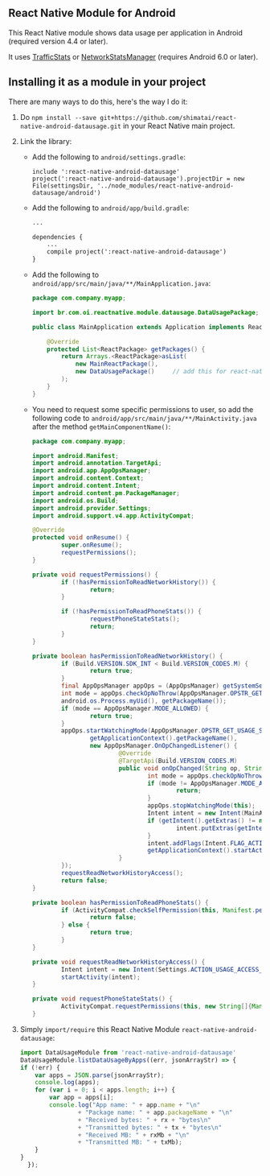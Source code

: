 ## React Native Module for Android 
This React Native module shows data usage per application in Android (required version 4.4 or later).

It uses [TrafficStats](https://developer.android.com/reference/android/net/TrafficStats.html) or [NetworkStatsManager](https://developer.android.com/reference/android/app/usage/NetworkStatsManager.html) (requires Android 6.0 or later).

## Installing it as a module in your project
There are many ways to do this, here's the way I do it:

1. Do `npm install --save git+https://github.com/shimatai/react-native-android-datausage.git` in your React Native main project.

2. Link the library:
    * Add the following to `android/settings.gradle`:
        ```
        include ':react-native-android-datausage'
        project(':react-native-android-datausage').projectDir = new File(settingsDir, '../node_modules/react-native-android-datausage/android')
        ```

    * Add the following to `android/app/build.gradle`:
        ```xml
        ...

        dependencies {
            ...
            compile project(':react-native-android-datausage')
        }
        ```
    * Add the following to `android/app/src/main/java/**/MainApplication.java`:
        ```java
        package com.company.myapp;

        import br.com.oi.reactnative.module.datausage.DataUsagePackage;  // add this for react-native-android-datausage

        public class MainApplication extends Application implements ReactApplication {

            @Override
            protected List<ReactPackage> getPackages() {
                return Arrays.<ReactPackage>asList(
                    new MainReactPackage(),
                    new DataUsagePackage()     // add this for react-native-android-datausage
                );
            }
        }
        ```
    * You need to request some specific permissions to user, so add the following code to `android/app/src/main/java/**/MainActivity.java` after the method `getMainComponentName()`:
        ```java
        package com.company.myapp;

        import android.Manifest;
        import android.annotation.TargetApi;
        import android.app.AppOpsManager;
        import android.content.Context;
        import android.content.Intent;
        import android.content.pm.PackageManager;
        import android.os.Build;
        import android.provider.Settings;
        import android.support.v4.app.ActivityCompat;

        @Override
        protected void onResume() {
                super.onResume();
                requestPermissions();
        }

        private void requestPermissions() {
                if (!hasPermissionToReadNetworkHistory()) {
                        return;
                }

                if (!hasPermissionToReadPhoneStats()) {
                        requestPhoneStateStats();
                        return;
                }
        }

        private boolean hasPermissionToReadNetworkHistory() {
                if (Build.VERSION.SDK_INT < Build.VERSION_CODES.M) {
                        return true;
                }
                final AppOpsManager appOps = (AppOpsManager) getSystemService(Context.APP_OPS_SERVICE);
                int mode = appOps.checkOpNoThrow(AppOpsManager.OPSTR_GET_USAGE_STATS,
                android.os.Process.myUid(), getPackageName());
                if (mode == AppOpsManager.MODE_ALLOWED) {
                        return true;
                }
                appOps.startWatchingMode(AppOpsManager.OPSTR_GET_USAGE_STATS,
                        getApplicationContext().getPackageName(),
                        new AppOpsManager.OnOpChangedListener() {
                                @Override
                                @TargetApi(Build.VERSION_CODES.M)
                                public void onOpChanged(String op, String packageName) {
                                        int mode = appOps.checkOpNoThrow(AppOpsManager.OPSTR_GET_USAGE_STATS, android.os.Process.myUid(), getPackageName());
                                        if (mode != AppOpsManager.MODE_ALLOWED) {
                                                return;
                                        }
                                        appOps.stopWatchingMode(this);
                                        Intent intent = new Intent(MainActivity.this, MainActivity.class);
                                        if (getIntent().getExtras() != null) {
                                                intent.putExtras(getIntent().getExtras());
                                        }
                                        intent.addFlags(Intent.FLAG_ACTIVITY_CLEAR_TASK | Intent.FLAG_ACTIVITY_NEW_TASK);
                                        getApplicationContext().startActivity(intent);
                                }
                });
                requestReadNetworkHistoryAccess();
                return false;
        }

        private boolean hasPermissionToReadPhoneStats() {
                if (ActivityCompat.checkSelfPermission(this, Manifest.permission.READ_PHONE_STATE) == PackageManager.PERMISSION_DENIED) {
                        return false;
                } else {
                        return true;
                }
        }

        private void requestReadNetworkHistoryAccess() {
                Intent intent = new Intent(Settings.ACTION_USAGE_ACCESS_SETTINGS);
                startActivity(intent);
        }

        private void requestPhoneStateStats() {
                ActivityCompat.requestPermissions(this, new String[]{Manifest.permission.READ_PHONE_STATE}, READ_PHONE_STATE_REQUEST);
        }
        ```

3. Simply `import/require` this React Native Module `react-native-android-datausage`:

    ```javascript
    import DataUsageModule from 'react-native-android-datausage'
    DataUsageModule.listDataUsageByApps((err, jsonArrayStr) => {
	if (!err) {
		var apps = JSON.parse(jsonArrayStr);
		console.log(apps);
		for (var i = 0; i < apps.length; i++) {
			var app = apps[i];
			console.log("App name: " + app.name + "\n" 
					+ "Package name: " + app.packageName + "\n"
					+ "Received bytes: " + rx + "bytes\n"
					+ "Transmitted bytes: " + tx + "bytes\n"
					+ "Received MB: " + rxMb + "\n"
					+ "Transmitted MB: " + txMb);
		}
	}
      });
    ```

